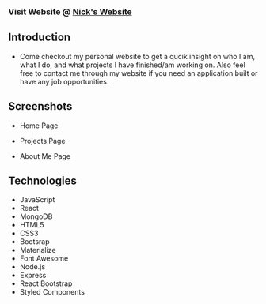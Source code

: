 ### Visit Website @ [Nick's Website](https://nicholas-taveras.netlify.app/)
## Introduction

- Come checkout my personal website to get a qucik insight on who I am, what I do, and what projects I have finished/am working on. Also feel free to contact me through my website if you need an application built or have any job opportunities.

## Screenshots

- Home Page


- Projects Page


- About Me Page

## Technologies

- JavaScript
- React
- MongoDB
- HTML5
- CSS3
- Bootsrap
- Materialize
- Font Awesome
- Node.js
- Express
- React Bootstrap
- Styled Components
